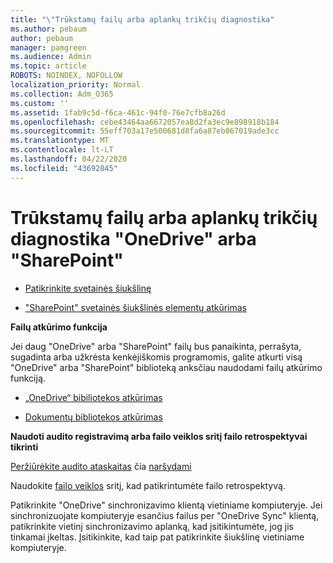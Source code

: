 ```yaml
---
title: "\"Trūkstamų failų arba aplankų trikčių diagnostika"
ms.author: pebaum
author: pebaum
manager: pamgreen
ms.audience: Admin
ms.topic: article
ROBOTS: NOINDEX, NOFOLLOW
localization_priority: Normal
ms.collection: Adm_O365
ms.custom: ''
ms.assetid: 1fab9c5d-f6ca-461c-94f0-76e7cfb8a26d
ms.openlocfilehash: cebe43464aa6672057ea8d2fa3ec9e898918b184
ms.sourcegitcommit: 55eff703a17e500681d8fa6a87eb067019ade3cc
ms.translationtype: MT
ms.contentlocale: lt-LT
ms.lasthandoff: 04/22/2020
ms.locfileid: "43692845"
---
```

# <a name="troubleshooting-missing-files-or-folders-in-onedrive-or-sharepoint"></a>Trūkstamų failų arba aplankų trikčių diagnostika "OneDrive" arba "SharePoint"

- [Patikrinkite svetainės šiukšlinę](https://support.office.com/article/restore-deleted-items-from-the-site-collection-recycle-bin-5fa924ee-16d7-487b-9a0a-021b9062d14b)

- ["SharePoint" svetainės šiukšlinės elementų atkūrimas](https://support.office.com/article/Restore-deleted-files-or-folders-in-OneDrive-949ada80-0026-4db3-a953-c99083e6a84f)



**Failų atkūrimo funkcija**

Jei daug "OneDrive" arba "SharePoint" failų bus panaikinta, perrašyta, sugadinta arba užkrėsta kenkėjiškomis programomis, galite atkurti visą "OneDrive" arba "SharePoint" biblioteką anksčiau naudodami failų atkūrimo funkciją.

- [„OneDrive“ bibiliotekos atkūrimas](https://support.office.com/article/restore-your-onedrive-fa231298-759d-41cf-bcd0-25ac53eb8a15)

- [Dokumentų bibliotekos atkūrimas](https://support.office.com/article/restore-a-document-library-317791c3-8bd0-4dfd-8254-3ca90883d39a)

**Naudoti audito registravimą arba failo veiklos sritį failo retrospektyvai tikrinti**

[Peržiūrėkite audito ataskaitas](https://docs.microsoft.com/office365/securitycompliance/search-the-audit-log-in-security-and-compliance) </a> čia [naršydami](https://protection.office.com/#/unifiedauditlog)

Naudokite [failo veiklos](https://support.office.com/article/File-activity-in-a-document-library-6105ecda-1dd0-4f6f-9542-102bf5c0ffe0) sritį, kad patikrintumėte failo retrospektyvą.

Patikrinkite "OneDrive" sinchronizavimo klientą vietiniame kompiuteryje.  Jei sinchronizuojate kompiuteryje esančius failus per "OneDrive Sync" klientą, patikrinkite vietinį sinchronizavimo aplanką, kad įsitikintumėte, jog jis tinkamai įkeltas. Įsitikinkite, kad taip pat patikrinkite šiukšlinę vietiniame kompiuteryje.



